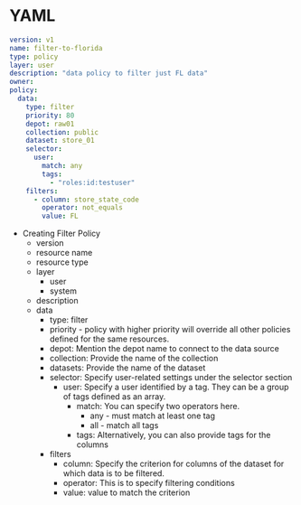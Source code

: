 # YAML 

```yaml
version: v1
name: filter-to-florida
type: policy
layer: user
description: "data policy to filter just FL data"
owner:
policy:
  data:
    type: filter
    priority: 80
    depot: raw01
    collection: public
    dataset: store_01
    selector:
      user:
        match: any
        tags:
          - "roles:id:testuser"
    filters:
      - column: store_state_code
        operator: not_equals
        value: FL
```

- Creating Filter Policy
    - version
    - resource name
    - resource type
    - layer
        - user
        - system
    - description
    - data
        - type: filter
        - priority - policy with higher priority will override all other policies defined for the same resources.
        - depot: Mention the depot name to connect to the data source
        - collection: Provide the name of the collection
        - datasets: Provide the name of the dataset
        - selector: Specify user-related settings under the selector section
            - user: Specify a user identified by a tag. They can be a group of tags defined as an array.
                - match: You can specify two operators here.
                    - any - must match at least one tag
                    - all - match all tags
                - tags: Alternatively, you can also provide tags for the columns
        - filters
            - column: Specify the criterion for columns of the dataset for which data is to be filtered.
            - operator: This is to specify filtering conditions
            - value: value to match the criterion